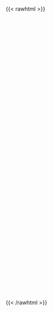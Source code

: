 {{< rawhtml >}}

<iframe 
		width="1280" 
		height="720" 
		src="" 
		title="" 
		frameborder="0" 
></iframe>

{{< /rawhtml >}}